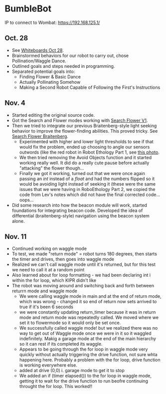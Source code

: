 # BumbleBot

IP to connect to Wombat: https://192.168.125.1/


## Oct. 28
- See [Whiteboards Oct 28](Whiteboards/Oct%2028).
- Brainstormed behaviors for our robot to carry out, chose Pollination/Waggle Dance.
- Outlined goals and steps needed in programming.
- Separated potential goals into:
  -  Finding Flower & Basic Dance
  -  Actually Pollinating Somehow
  -  Making a Second Robot Capable of Following the First's Instructions

## Nov. 4
- Started editing the original source code.
- Got the Search and Flower modes working with [Search Flower V1](search%20flower%20v1).
- Then we tried to integrate our previous Braitenberg-style light seeking behavior to improve the flower-finding abilities. This proved tricky. See [Search Flower Braitenberg](search%20flower%20braitenberg).
  - Experimented with higher and lower light thresholds to see if that would fix the problem, ended up choosing to angle our sensors outwords (like the red robot in Robot Ethology Part 1, see [this photo]().
  - We then tried removing the Avoid Objects function and it started working really well. It did do a really cute pause before actually "attacking" the flower though...
  - Finally we got it working, turned out that we were once again passing an _int_ instead of a _float_ and had the numbers flipped so it would be avoiding light instead of seeking it (these were the same issues that we were having in RoboEthology Part 2, we copied the code from Lev's notes which did not have the final corrected code... oops...
- Did some research into how the beacon module will work, started foundations for integrating beacon code. Developed the idea of differential (braitenberg-style) navigation using the beacon system alone.


## Nov. 11
 - Continued working on waggle mode
 - To test, we made "return mode" = robot turns 180 degrees, then starts the timer and drives, then goes into waggle mode
 - Realized we can't call waggle mode until it's returned, but for this test we need to call it at a random point
 - Also learned about for loop formatting -  we had been declaring int i within the for loop, which KIPR didn't like
 - The robot was moving around and switching back and forth between returrn mode and waggle mode
    - We were calling waggle mode in main and at the end of return mode, which was wrong - changed it so end of return now sets arrived to true if it's been 6 seconds
    - we were constantly updating return_timer because it was in return mode and return mode was repeatedly called. We moved where we set it to flowermode so it would only be set once. 
    - We successfully called waggle mode! but we realized there was no way to get out of Waggle mode once we were in it so it waggled indefinitely. Makig a garage mode at the end of the main hierarchy so it can rest if its completed its waggle. 
    - Appears to be going through the for loop in waggle mode very quickly without actually triggering the drive function, not sure whta happening here. Probably a problem with the for loop, drive function is working everywhere else.
    - added at drive (0,0) i. garage mode to get it to stop
    - We added an if (timer elapsed()) to the for loop in waggle mode, getting it to wait for the drive function to run beofre continuing throught the for loop. This worked!!
